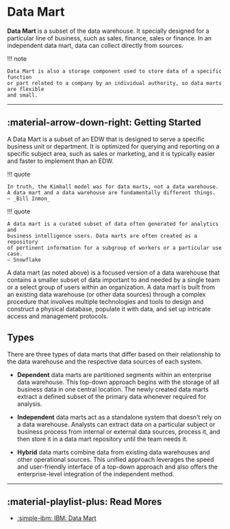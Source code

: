 # Data Mart

**Data Mart** is a subset of the data warehouse. It specially designed for a particular
line of business, such as sales, finance, sales or finance.
In an independent data mart, data can collect directly from sources.

!!! note

    Data Mart is also a storage component used to store data of a specific function
    or part related to a company by an individual authority, so data marts are flexible
    and small.

---

## :material-arrow-down-right: Getting Started

A Data Mart is a subset of an EDW that is designed to serve a specific business
unit or department. It is optimized for querying and reporting on a specific subject
area, such as sales or marketing, and it is typically easier and faster to implement
than an EDW.

!!! quote

    In truth, the Kimball model was for data marts, not a data warehouse.
    A data mart and a data warehouse are fundamentally different things.
    — _Bill Inmon_

!!! quote

    A data mart is a curated subset of data often generated for analytics and
    business intelligence users. Data marts are often created as a repository
    of pertinent information for a subgroup of workers or a particular use case.
    — Snowflake

A data mart (as noted above) is a focused version of a data warehouse that contains
a smaller subset of data important to and needed by a single team or a select
group of users within an organization.
A data mart is built from an existing data warehouse (or other data sources)
through a complex procedure that involves multiple technologies and tools to
design and construct a physical database, populate it with data, and set up
intricate access and management protocols.

## Types

There are three types of data marts that differ based on their relationship to
the data warehouse and the respective data sources of each system.

-   **Dependent** data marts are partitioned segments within an enterprise data
    warehouse.
    This top-down approach begins with the storage of all business data in one
    central location. The newly created data marts extract a defined subset of
    the primary data whenever required for analysis.

-   **Independent** data marts act as a standalone system that doesn't rely on
    a data warehouse.
    Analysts can extract data on a particular subject or business process from
    internal or external data sources, process it, and then store it in a data
    mart repository until the team needs it.

-   **Hybrid** data marts combine data from existing data warehouses and other
    operational sources.
    This unified approach leverages the speed and user-friendly interface of a
    top-down approach and also offers the enterprise-level integration of the
    independent method.

---

## :material-playlist-plus: Read Mores

- [:simple-ibm: IBM: Data Mart](https://www.ibm.com/topics/data-mart)
